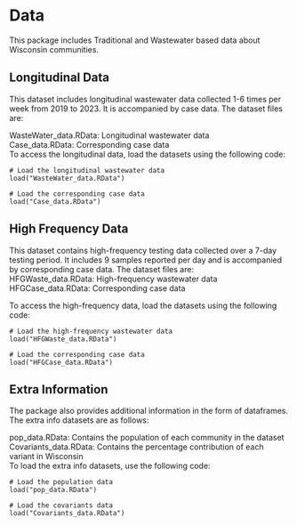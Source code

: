 # Data
This package includes Traditional and Wastewater based data about Wisconsin communities.

## Longitudinal Data
This dataset includes longitudinal wastewater data collected 1-6 times per week from 2019 to 2023. It is accompanied by case data. The dataset files are:  

WasteWater_data.RData: Longitudinal wastewater data  
Case_data.RData: Corresponding case data  
To access the longitudinal data, load the datasets using the following code:
```
# Load the longitudinal wastewater data
load("WasteWater_data.RData")

# Load the corresponding case data
load("Case_data.RData")
```
## High Frequency Data
This dataset contains high-frequency testing data collected over a 7-day testing period. It includes 9 samples reported per day and is accompanied by corresponding case data. The dataset files are:  
HFGWaste_data.RData: High-frequency wastewater data  
HFGCase_data.RData: Corresponding case data  

To access the high-frequency data, load the datasets using the following code:  
```
# Load the high-frequency wastewater data  
load("HFGWaste_data.RData")  

# Load the corresponding case data  
load("HFGCase_data.RData")
```

## Extra Information
The package also provides additional information in the form of dataframes. The extra info datasets are as follows:  

pop_data.RData: Contains the population of each community in the dataset  
Covariants_data.RData: Contains the percentage contribution of each variant in Wisconsin  
To load the extra info datasets, use the following code:  

```
# Load the population data
load("pop_data.RData")

# Load the covariants data
load("Covariants_data.RData")
```